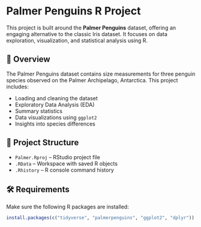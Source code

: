 # Palmer Penguins R Project

This project is built around the **Palmer Penguins** dataset, offering an engaging alternative to the classic Iris dataset. It focuses on data exploration, visualization, and statistical analysis using R.

## 🐧 Overview

The Palmer Penguins dataset contains size measurements for three penguin species observed on the Palmer Archipelago, Antarctica. This project includes:

- Loading and cleaning the dataset
- Exploratory Data Analysis (EDA)
- Summary statistics
- Data visualizations using `ggplot2`
- Insights into species differences

## 📂 Project Structure

- `Palmer.Rproj` – RStudio project file  
- `.RData` – Workspace with saved R objects  
- `.Rhistory` – R console command history 

## 🛠 Requirements

Make sure the following R packages are installed:

```r
install.packages(c("tidyverse", "palmerpenguins", "ggplot2", "dplyr"))
